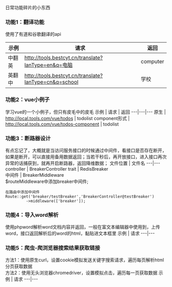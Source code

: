 日常功能碎片的小东西 
  
  
### 功能1：翻译功能

使用了有道和谷歌翻译的api

  示例 | 请求 | 返回
---|---|---
中翻英 | http://tools.bestcyt.cn/translate?lanType=en&q=电脑 | computer
英翻中 | http://tools.bestcyt.cn/translate?lanType=cn&q=school | 学校

### 功能2：vue小例子
学习vue的一个小例子，但只有皮毛中的皮毛
  示例 | 请求 | 返回
---|---|---
原生 | http://local.tools.com/vue/todos | todolist
component形式 | http://local.tools.com/vue/todos-component | todolist

### 功能3：断路器设计
有点忘记了，大概就是当访问服务接口的时候通过中间件，看接口是否存在断开，如果是断开，可以直接用备用数据返回；当若干秒后，再开放接口，进入接口再次异常的话捕获到，就再开启断路器，返回降维数据；
  文件位置 | 文件名
---|---
controller | BreakerController
trait | RedisBreaker  
中间件 | BreakerMiddleware  
$routeMiddleware中添加breaker中间件;

```
在路由中添加中间件  
Route::get('breaker/testBreaker','BreakerController@testBreaker')
         ->middleware(['breaker']);
```


### 功能4：导入word解析
使用phpword解析word文档内容并返回，一般在富文本编辑器中使用到，上传word，接口返回解析后的word的html，黏贴进文本框里
  示例 | 请求 
---|---

### 功能5：爬虫-爬浏览器搜索结果获取链接
方法1：使用原生curl，设置cookie模拟发送关键字搜索请求，遍历每页解析html分页获取数据  
方法2：使用无头浏览器chromedriver，设置模拟点击，遍历每一页获取数据
  示例 | 请求 
---|---

